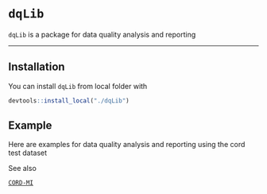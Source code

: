 # `dqLib`

`dqLib` is a package for data quality analysis and reporting

------------------------------------------------------------------------

## Installation

You can install `dqLib` from local folder with

``` r
devtools::install_local("./dqLib")
```

## Example

Here are examples for data quality analysis and reporting using the cord test dataset


See also

[`CORD-MI`](https://www.medizininformatik-initiative.de/de/CORD)
